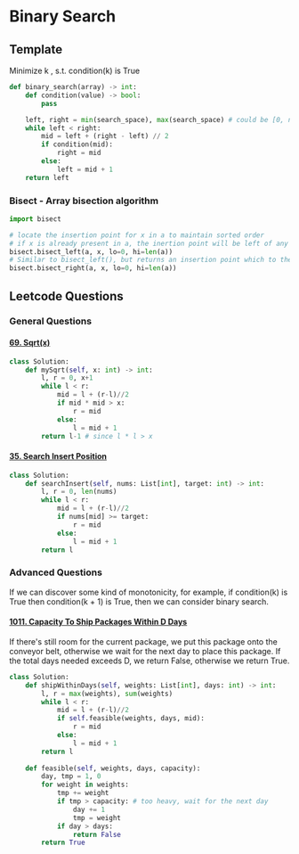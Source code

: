 # Binary Search

## Template
Minimize k , s.t. condition(k) is True
```python
def binary_search(array) -> int:
    def condition(value) -> bool:
        pass

    left, right = min(search_space), max(search_space) # could be [0, n], [1, n] etc. Depends on problem
    while left < right:
        mid = left + (right - left) // 2
        if condition(mid):
            right = mid
        else:
            left = mid + 1
    return left
```

### Bisect - Array bisection algorithm
```python
import bisect

# locate the insertion point for x in a to maintain sorted order
# if x is already present in a, the inertion point will be left of any existing entries
bisect.bisect_left(a, x, lo=0, hi=len(a))
# Similar to bisect_left(), but returns an insertion point which to the right of any existing entries of x in a.
bisect.bisect_right(a, x, lo=0, hi=len(a))
```


## Leetcode Questions

### General Questions

#### [69. Sqrt(x)](https://leetcode.com/problems/sqrtx/)
```python
class Solution:
    def mySqrt(self, x: int) -> int:
        l, r = 0, x+1
        while l < r:
            mid = l + (r-l)//2
            if mid * mid > x:
                r = mid
            else:
                l = mid + 1
        return l-1 # since l * l > x
```

#### [35. Search Insert Position](https://leetcode.com/problems/search-insert-position/)
```python
class Solution:
    def searchInsert(self, nums: List[int], target: int) -> int:
        l, r = 0, len(nums)
        while l < r:
            mid = l + (r-l)//2
            if nums[mid] >= target:
                r = mid
            else:
                l = mid + 1
        return l
```

### Advanced Questions
If we can discover some kind of monotonicity, for example, if condition(k) is True then condition(k + 1) is True, then we can consider binary search.

#### [1011. Capacity To Ship Packages Within D Days](https://leetcode.com/problems/capacity-to-ship-packages-within-d-days/)
If there's still room for the current package, we put this package onto the conveyor belt, otherwise we wait for the next day to place this package. If the total days needed exceeds D, we return False, otherwise we return True.

```python
class Solution:
    def shipWithinDays(self, weights: List[int], days: int) -> int:
        l, r = max(weights), sum(weights)
        while l < r:
            mid = l + (r-l)//2
            if self.feasible(weights, days, mid):
                r = mid
            else:
                l = mid + 1
        return l
    
    def feasible(self, weights, days, capacity):
        day, tmp = 1, 0
        for weight in weights:
            tmp += weight
            if tmp > capacity: # too heavy, wait for the next day
                day += 1
                tmp = weight
            if day > days:
                return False
        return True
```